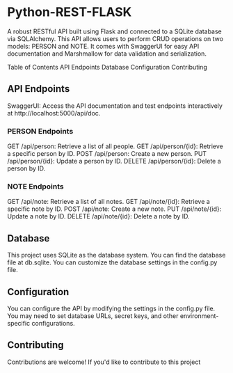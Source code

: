 # Python-REST-FLASK

A robust RESTful API built using Flask and connected to a SQLite database via SQLAlchemy. This API allows users to perform CRUD operations on two models: PERSON and NOTE. It comes with SwaggerUI for easy API documentation and Marshmallow for data validation and serialization.

Table of Contents
API Endpoints
Database
Configuration
Contributing

## API Endpoints
SwaggerUI: Access the API documentation and test endpoints interactively at http://localhost:5000/api/doc.

### PERSON Endpoints
GET /api/person: Retrieve a list of all people.
GET /api/person/{id}: Retrieve a specific person by ID.
POST /api/person: Create a new person.
PUT /api/person/{id}: Update a person by ID.
DELETE /api/person/{id}: Delete a person by ID.

### NOTE Endpoints
GET /api/note: Retrieve a list of all notes.
GET /api/note/{id}: Retrieve a specific note by ID.
POST /api/note: Create a new note.
PUT /api/note/{id}: Update a note by ID.
DELETE /api/note/{id}: Delete a note by ID.

## Database
This project uses SQLite as the database system. You can find the database file at db.sqlite. You can customize the database settings in the config.py file.

## Configuration
You can configure the API by modifying the settings in the config.py file. You may need to set database URLs, secret keys, and other environment-specific configurations.

## Contributing
Contributions are welcome! If you'd like to contribute to this project
